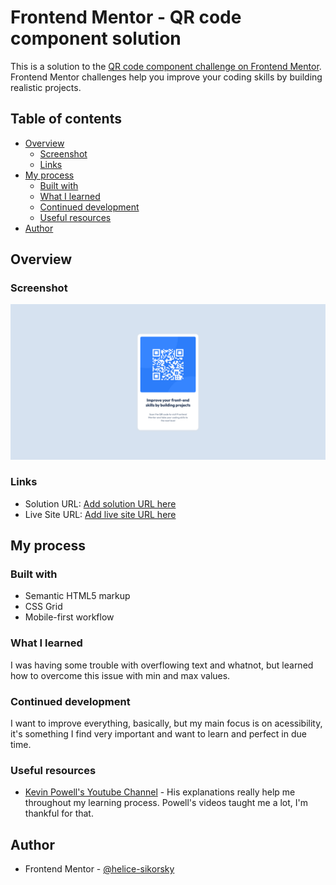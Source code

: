 # Frontend Mentor - QR code component solution

This is a solution to the [QR code component challenge on Frontend Mentor](https://www.frontendmentor.io/challenges/qr-code-component-iux_sIO_H). Frontend Mentor challenges help you improve your coding skills by building realistic projects. 

## Table of contents

- [Overview](#overview)
  - [Screenshot](#screenshot)
  - [Links](#links)
- [My process](#my-process)
  - [Built with](#built-with)
  - [What I learned](#what-i-learned)
  - [Continued development](#continued-development)
  - [Useful resources](#useful-resources)
- [Author](#author)

## Overview

### Screenshot

![](/images/Screenshot.png)

### Links

- Solution URL: [Add solution URL here](https://your-solution-url.com)
- Live Site URL: [Add live site URL here](https://your-live-site-url.com)

## My process

### Built with

- Semantic HTML5 markup
- CSS Grid
- Mobile-first workflow

### What I learned

I was having some trouble with overflowing text and whatnot, but learned how to overcome this issue with min and max values.

### Continued development

I want to improve everything, basically, but my main focus is on acessibility, it's something I find very important and want to learn and perfect in due time.

### Useful resources

- [Kevin Powell's Youtube Channel](https://www.youtube.com/@KevinPowell) - His explanations really help me throughout my learning process. Powell's videos taught me a lot, I'm thankful for that.

## Author

- Frontend Mentor - [@helice-sikorsky](https://www.frontendmentor.io/profile/yourusername)